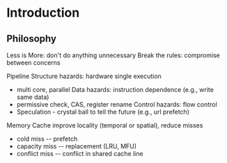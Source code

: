 # Introduction

## Philosophy
Less is More: don't do anything unnecessary
Break the rules: compromise between concerns

Pipeline
Structure hazards: hardware single execution
* multi core, parallel
Data hazards: instruction dependence (e.g., write same data)
* permissive check,  CAS, register rename
Control hazards: flow control
* Speculation - crystal ball to tell the future (e.g., url prefetch)

Memory Cache
improve locality (temporal or spatial), reduce misses
* cold miss -- prefetch
* capacity miss -- replacement (LRU, MFU)
* conflict miss -- conflict in shared cache line